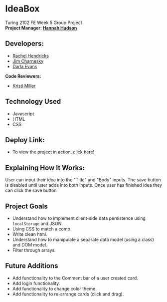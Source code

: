 # IdeaBox  
Turing 2102 FE Week 5 Group Project   
**Project Manager: [Hannah Hudson](https://github.com/hannahhch)**

## Developers:  
- [Rachel Hendricks](https://github.com/rhen92)  
- [Jim Charnesky](https://github.com/BigBike96)  
- [Darla Evans](https://github.com/darlaevans2000)  

**Code Reviewers:**  
- [Kristi Miller](https://github.com/Kristiannmiller)  

## Technology Used  
- Javascript
- HTML
- CSS  

## Deploy Link:  

- To view the project in action, [click here!](https://bigbike96.github.io/ideabox-boilerplate)

## Explaining How It Works:  
User can input their idea into the "Title" and "Body" inputs. The save button is disabled until user adds into both inputs. Once user has 
finished idea they can click the save button


## Project Goals  
- Understand how to implement client-side data persistence using `localStorage` and JSON.  
- Using CSS to match a comp.  
- Write clean html.  
- Understand how to manipulate a separate data model (using a class) and DOM model.  
- Filter through arrays.

## Future Additions  
- Add functionality to the Comment bar of a user created card.
- Add login functionality.
- Add functionality to change color theme.
- Add functionality to re-arrange cards (click and drag).
